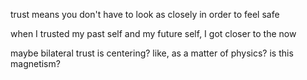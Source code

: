 trust means you don't have to look as closely in order to feel safe

when I trusted my past self and my future self, I got closer to the now

maybe bilateral trust is centering? like, as a matter of physics? is this magnetism?
